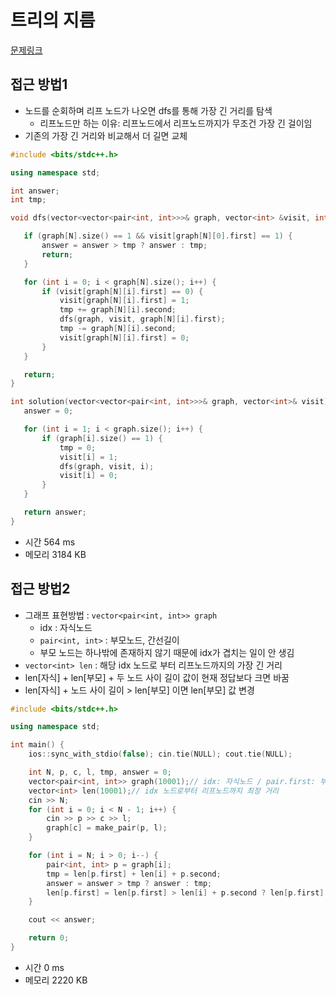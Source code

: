 # 트리의 지름
[문제링크](https://www.acmicpc.net/problem/1967)

## 접근 방법1
- 노드를 순회하며 리프 노드가 나오면 dfs를 통해 가장 긴 거리를 탐색
    - 리프노드만 하는 이유: 리프노드에서 리프노드까지가 무조건 가장 긴 걸이임
- 기존의 가장 긴 거리와 비교해서 더 길면 교체

 ```C++
 #include <bits/stdc++.h>

using namespace std;

int answer;
int tmp;

void dfs(vector<vector<pair<int, int>>>& graph, vector<int> &visit, int N) {

    if (graph[N].size() == 1 && visit[graph[N][0].first] == 1) {
        answer = answer > tmp ? answer : tmp;
        return;
    }

    for (int i = 0; i < graph[N].size(); i++) {
        if (visit[graph[N][i].first] == 0) {
            visit[graph[N][i].first] = 1;
            tmp += graph[N][i].second;
            dfs(graph, visit, graph[N][i].first);
            tmp -= graph[N][i].second;
            visit[graph[N][i].first] = 0;
        }
    }

    return;
}

int solution(vector<vector<pair<int, int>>>& graph, vector<int>& visit) {
    answer = 0;

    for (int i = 1; i < graph.size(); i++) {
        if (graph[i].size() == 1) {
            tmp = 0;
            visit[i] = 1;
            dfs(graph, visit, i);
            visit[i] = 0;
        }
    }

    return answer;
}
```
- 시간 564 ms
- 메모리 3184 KB

## 접근 방법2
- 그래프 표현방법 : ```vector<pair<int, int>> graph```
    - idx : 자식노드
    - ```pair<int, int>``` : 부모노드, 간선길이
    - 부모 노드는 하나밖에 존재하지 않기 때문에 idx가 겹치는 일이 안 생김
- ```vector<int> len``` : 해당 idx 노드로 부터 리프노드까지의 가장 긴 거리
- len[자식] + len[부모] + 두 노드 사이 길이 값이 현재 정답보다 크면 바꿈
- len[자식] + 노드 사이 길이 > len[부모] 이면 len[부모] 값 변경

```C++
#include <bits/stdc++.h>

using namespace std;

int main() {
    ios::sync_with_stdio(false); cin.tie(NULL); cout.tie(NULL);

    int N, p, c, l, tmp, answer = 0;
    vector<pair<int, int>> graph(10001);// idx: 자식노드 / pair.first: 부모노드 / pair.second: 길이
    vector<int> len(10001);// idx 노드로부터 리프노드까지 최장 거리
    cin >> N;
    for (int i = 0; i < N - 1; i++) {
        cin >> p >> c >> l;
        graph[c] = make_pair(p, l);
    }

    for (int i = N; i > 0; i--) {
        pair<int, int> p = graph[i];
        tmp = len[p.first] + len[i] + p.second;
        answer = answer > tmp ? answer : tmp;
        len[p.first] = len[p.first] > len[i] + p.second ? len[p.first] : len[i] + p.second;
    }

    cout << answer;

    return 0;
}
```
- 시간 0 ms
- 메모리 2220 KB